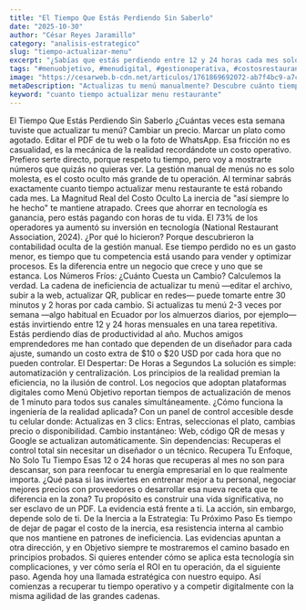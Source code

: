 ```yaml
---
title: "El Tiempo Que Estás Perdiendo Sin Saberlo"
date: "2025-10-30"
author: "César Reyes Jaramillo"
category: "analisis-estrategico"
slug: "tiempo-actualizar-menu"
excerpt: "¿Sabías que estás perdiendo entre 12 y 24 horas cada mes solo actualizando tu menú? La gestión manual no es económica, es el costo oculto más grande de tu restaurante. Descubre por qué el 73% de operadores ya invirtió en tecnología para resolver este problema en menos de un minuto. Te muestro los números fríos que necesitas para dar el salto."
tags: "#menuobjetivo, #menudigital, #gestionoperativa, #costosrestaurante, #cuantotiempoactualizarmenu"
image: "https://cesarweb.b-cdn.net/articulos/1761869692072-ab7f4bc9-a7cd-4648-9179-a814e149ac91.webp"
metaDescription: "Actualizas tu menú manualmente? Descubre cuánto tiempo pierdes y cómo recuperarlo en <1 minuto con tecnología centralizada. Datos de 2024-2025."
keyword: "cuanto tiempo actualizar menu restaurante"
---
```


El Tiempo Que Estás Perdiendo Sin Saberlo
¿Cuántas veces esta semana tuviste que actualizar tu menú? Cambiar un precio. Marcar un plato como agotado. Editar el PDF de tu web o la foto de WhatsApp.
Esa fricción no es casualidad, es la mecánica de la realidad recordándote un costo operativo.
Prefiero serte directo, porque respeto tu tiempo, pero voy a mostrarte números que quizás no quieras ver. La gestión manual de menús no es solo molesta, es el costo oculto más grande de tu operación. Al terminar sabrás exactamente cuanto tiempo actualizar menu restaurante te está robando cada mes.
La Magnitud Real del Costo Oculto
La inercia de "así siempre lo he hecho" te mantiene atrapado. Crees que ahorrar en tecnología es ganancia, pero estás pagando con horas de tu vida.
El 73% de los operadores ya aumentó su inversión en tecnología (National Restaurant Association, 2024). ¿Por qué lo hicieron? Porque descubrieron la contabilidad oculta de la gestión manual.
Ese tiempo perdido no es un gasto menor, es tiempo que tu competencia está usando para vender y optimizar procesos. Es la diferencia entre un negocio que crece y uno que se estanca.
Los Números Fríos: ¿Cuánto Cuesta un Cambio?
Calculemos la verdad. La cadena de ineficiencia de actualizar tu menú —editar el archivo, subir a la web, actualizar QR, publicar en redes— puede tomarte entre 30 minutos y 2 horas por cada cambio.
Si actualizas tu menú 2-3 veces por semana —algo habitual en Ecuador por los almuerzos diarios, por ejemplo— estás invirtiendo entre 12 y 24 horas mensuales en una tarea repetitiva. Estás perdiendo días de productividad al año.
Muchos amigos emprendedores me han contado que dependen de un diseñador para cada ajuste, sumando un costo extra de $10 o $20 USD por cada hora que no pueden controlar.
El Despertar: De Horas a Segundos
La solución es simple: automatización y centralización. Los principios de la realidad premian la eficiencia, no la ilusión de control.
Los negocios que adoptan plataformas digitales como Menú Objetivo reportan tiempos de actualización de menos de 1 minuto para todos sus canales simultáneamente.
¿Cómo funciona la ingeniería de la realidad aplicada? Con un panel de control accesible desde tu celular donde:
Actualizas en 3 clics: Entras, seleccionas el plato, cambias precio o disponibilidad.
Cambio instantáneo: Web, código QR de mesas y Google se actualizan automáticamente.
Sin dependencias: Recuperas el control total sin necesitar un diseñador o un técnico.
Recupera Tu Enfoque, No Solo Tu Tiempo
Esas 12 o 24 horas que recuperas al mes no son para descansar, son para reenfocar tu energía empresarial en lo que realmente importa.
¿Qué pasa si las inviertes en entrenar mejor a tu personal, negociar mejores precios con proveedores o desarrollar esa nueva receta que te diferencia en la zona?
Tu propósito es construir una vida significativa, no ser esclavo de un PDF. La evidencia está frente a ti. La acción, sin embargo, depende solo de ti.
De la Inercia a la Estrategia: Tu Próximo Paso
Es tiempo de dejar de pagar el costo de la inercia, esa resistencia interna al cambio que nos mantiene en patrones de ineficiencia.
Las evidencias apuntan a otra dirección, y en Objetivo siempre te mostraremos el camino basado en principios probados.
Si quieres entender cómo se aplica esta tecnología sin complicaciones, y ver cómo sería el ROI en tu operación, da el siguiente paso.
Agenda hoy una llamada estratégica con nuestro equipo. Así comienzas a recuperar tu tiempo operativo y a competir digitalmente con la misma agilidad de las grandes cadenas.
